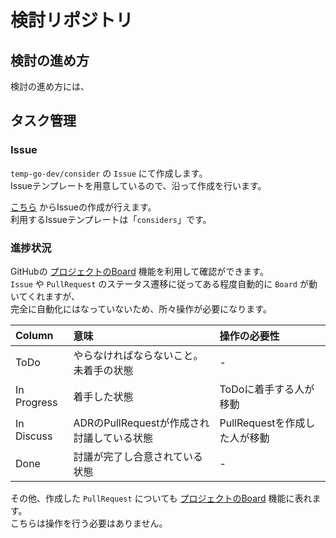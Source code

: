 # 検討リポジトリ

## 検討の進め方

検討の進め方には、


## タスク管理

### Issue
`temp-go-dev/consider` の `Issue` にて作成します。  
Issueテンプレートを用意しているので、沿って作成を行います。

[こちら](https://github.com/temp-go-dev/consider/issues/new/choose) からIssueの作成が行えます。  
利用するIssueテンプレートは「`considers`」です。

### 進捗状況 
GitHubの [プロジェクトのBoard](https://github.com/orgs/temp-go-dev/projects/1) 機能を利用して確認ができます。  
`Issue` や `PullRequest` のステータス遷移に従ってある程度自動的に `Board` が動いてくれますが、  
完全に自動化にはなっていないため、所々操作が必要になります。

|Column|意味|操作の必要性|
|:---|:---|:---|
|ToDo|やらなければならないこと。未着手の状態|-|
|In Progress|着手した状態|ToDoに着手する人が移動|
|In Discuss|ADRのPullRequestが作成され討議している状態|PullRequestを作成した人が移動|
|Done|討議が完了し合意されている状態|-|

その他、作成した `PullRequest` についても  [プロジェクトのBoard](https://github.com/orgs/temp-go-dev/projects/1) 機能に表れます。  
こちらは操作を行う必要はありません。

